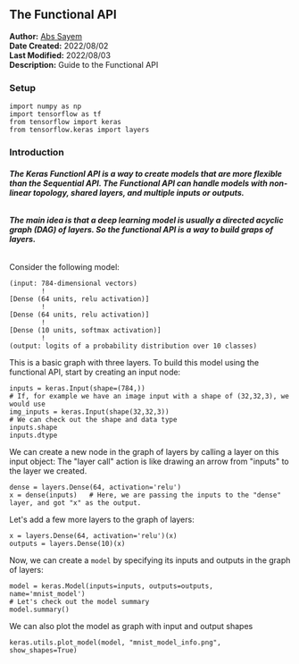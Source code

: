 ## **The Functional API**
**Author:** [Abs Sayem](https://github.com/abs-sayem)<br>
**Date Created:** 2022/08/02<br>
**Last Modified:** 2022/08/03<br>
**Description:** Guide to the Functional API

### **Setup**
```
import numpy as np
import tensorflow as tf
from tensorflow import keras
from tensorflow.keras import layers
```

### **Introduction**
###### **The **Keras Functionl API** is a way to create models that are more flexible than the Sequential API. The Functional API can handle models with non-linear topology, shared layers, and multiple inputs or outputs.** <br>
###### **The main idea is that a deep learning model is usually a directed acyclic graph (DAG) of layers. So the functional API is a way to build ***graps of layers***.**

Consider the following model:
```
(input: 784-dimensional vectors)
        !
[Dense (64 units, relu activation)]
        !
[Dense (64 units, relu activation)]
        !
[Dense (10 units, softmax activation)]
        !
(output: logits of a probability distribution over 10 classes)
```
This is a basic graph with three layers. To build this model using the functional API, start by creating an input node:
```
inputs = keras.Input(shape=(784,))
# If, for example we have an image input with a shape of (32,32,3), we would use
img_inputs = keras.Input(shape(32,32,3))
# We can check out the shape and data type
inputs.shape
inputs.dtype
```
We can create a new node in the graph of layers by calling a layer on this input object: The "layer call" action is like drawing an arrow from "inputs" to the layer we created.
```
dense = layers.Dense(64, activation='relu')
x = dense(inputs)   # Here, we are passing the inputs to the "dense" layer, and got "x" as the output.
```
Let's add a few more layers to the graph of layers:
```
x = layers.Dense(64, activation='relu')(x)
outputs = layers.Dense(10)(x)
```
Now, we can create a `model` by specifying its inputs and outputs in the graph of layers:
```
model = keras.Model(inputs=inputs, outputs=outputs, name='mnist_model')
# Let's check out the model summary
model.summary()
```
We can also plot the model as graph with input and output shapes
```
keras.utils.plot_model(model, "mnist_model_info.png", show_shapes=True)
```